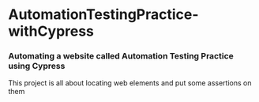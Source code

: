 # AutomationTestingPractice-withCypress
<h3>Automating a website called Automation Testing Practice using Cypress</h3>
<p>This project is all about locating web elements and put some assertions on them</p>